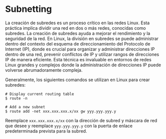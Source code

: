 # Subnetting 

La creación de subredes es un proceso crítico en las redes Linux. Esta práctica implica dividir una red en dos o más redes, conocidas como subredes. La creación de subredes ayuda a mejorar el rendimiento y la seguridad de la red. En Linux, la división en subredes se puede administrar dentro del contexto del esquema de direccionamiento del Protocolo de Internet (IP), donde es crucial para organizar y administrar direcciones IP dentro de una red, prevenir conflictos de IP y utilizar rangos de direcciones IP de manera eficiente. Esta técnica es invaluable en entornos de redes Linux grandes y complejos donde la administración de direcciones IP puede volverse abrumadoramente compleja.

Generalmente, los siguientes comandos se utilizan en Linux para crear subredes:

```shell
# Display current routing table
$ route -n 

# Add a new subnet
$ route add -net xxx.xxx.xxx.x/xx gw yyy.yyy.yyy.y
```

Reemplace `xxx.xxx.xxx.x/xx` con la dirección de subred y máscara de red que desee y reemplace `yyy.yyy.yyy.y` con la puerta de enlace predeterminada prevista para la subred.